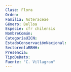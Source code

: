 ```yaml
---
Clase: Flora
Orden: 
Familia: Asteraceae
Género: Belloa
Especie: cfr chilensis
NombreComún: 
CategoríaUICN: 
EstadoConservaciónNacional: 
SectorenlaRBHH: 
Presencia: 
TipoDeDato: 
Fuente: "C. Villagran"
---
```

